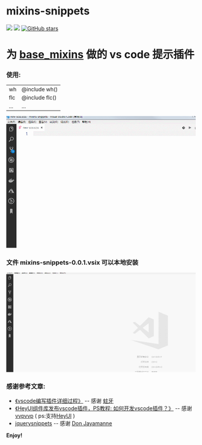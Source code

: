 # mixins-snippets
[![](https://vsmarketplacebadge.apphb.com/version-short/uustoboy.mixins-snippets.svg?style=flat-square)](https://marketplace.visualstudio.com/items?itemName=uustoboy.mixins-snippets)
[![](https://vsmarketplacebadge.apphb.com/installs-short/uustoboy.mixins-snippets.svg?style=flat-square)](https://marketplace.visualstudio.com/items?itemName=uustoboy.mixins-snippets)
[![GitHub stars](https://img.shields.io/github/stars/uustoboy/mixins-snippets.svg?style=social&label=Star%20on%20Github)](https://github.com/uustoboy/mixins-snippets)

# 为 [base_mixins](https://github.com/uustoboy/base_mixins) 做的 vs code 提示插件

### 使用:
<table>
  <tbody>
    <tr>
      <td>wh</td>
      <td>@include wh()</td>
    </tr>
    <tr>
      <td>flc</td>
      <td>@include flc()</td>
    </tr>
    <tr>
      <td>...</td>
      <td>...</td>
    </tr>
  </tbody>
</table>

![image](https://github.com/uustoboy/mixins-snippets/raw/master/imgs/use.gif)<br/>

### 文件 mixins-snippets-0.0.1.vsix 可以本地安装
![image](https://github.com/uustoboy/mixins-snippets/raw/master/imgs/install.gif)<br/>

### 感谢参考文章:
- [《vscode编写插件详细过程》](https://www.cnblogs.com/caipeiyu/p/5507252.html) -- 感谢 [蛀牙](https://www.cnblogs.com/caipeiyu/)
- [《HeyUI组件库发布vscode插件，PS教程: 如何开发vscode插件？》](https://juejin.im/post/5b39c2e16fb9a00e39706cff) -- 感谢 [vvpvvp](https://github.com/heyui/hey-cli) ( ps:支持[HeyUI](https://www.heyui.top/) )
- [jquerysnippets](https://github.com/DonJayamanne/jquerysnippets) -- 感谢 [Don Jayamanne](https://github.com/DonJayamanne)


**Enjoy!**
